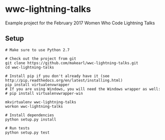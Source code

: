 # wwc-lightning-talks

Example project for the February 2017 Women Who Code Lightning Talks

## Setup

```
# Make sure to use Python 2.7

# Check out the project from git
git clone https://github.com/makearl/wwc-lightning-talks.git
cd wwc-lightning-talks

# Install pip if you don't already have it (see http://pip.readthedocs.org/en/latest/installing.html)
pip install virtualenvwrapper
# If you are using Windows, you will need the Windows wrapper as well:
# pip install virtualenvwrapper-win

mkvirtualenv wwc-lightning-talks
workon wwc-lightning-talks

# Install dependencies
python setup.py install

# Run tests
python setup.py test
```

